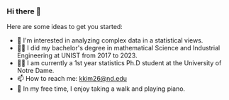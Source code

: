 
### Hi there 👋

Here are some ideas to get you started:

- 🔭 I'm interested in analyzing complex data in a statistical views.
- 👨‍🎓 I did my bachelor's degree in mathematical Science and Industrial Engineering at UNIST from 2017 to 2023.
- 🙋‍♂️ I am currently a 1st year statistics Ph.D student at the University of Notre Dame.
- 📫 How to reach me: kkim26@nd.edu
- 🎹 In my free time, I enjoy taking a walk and playing piano.
